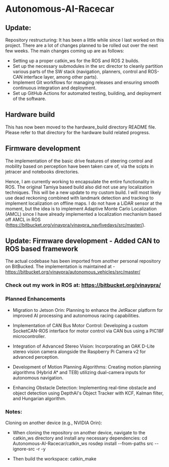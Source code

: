# Autonomous-AI-Racecar

## Update: ##
Repository restructuring: It has been a little while since I last worked on this project. There are a lot of changes planned to be rolled out over the next few weeks.
The main changes coming up are as follows:
- Setting up a proper catkin_ws for the ROS and ROS 2 builds.
- Set up the necessary submodules in the src director to cleanly partition various parts of the SW stack (navigation, planners, control and ROS-CAN interface layer, among other parts).
- Implement Git workflows for managing releases and ensuring smooth continuous integration and deployment.
- Set up GitHub Actions for automated testing, building, and deployment of the software.

## Hardware build ##
This has now been moved to the hardware_build directory README file. Please refer to that directory for the hardware build related progress.

## Firmware development ##

The implementation of the basic drive features of steering control and mobility based on perception have been taken care of, via the scipts in jetracer and notebooks directories.

Hence, I am currently working to encapsulate the entire functionality in ROS. The original Tamiya based build also did not use any localization techniques. This will be a new update to my custom build. I will most likely use dead reckoning combined with landmark detection and tracking to implement localization on offline maps. I do not have a LiDAR sensor at the moment, but the idea is to implement Adaptive Monte Carlo Localization (AMCL) since I have already implemented a localization mechanism based off AMCL in ROS (https://bitbucket.org/vinaypra/vinaypra_navfivedays/src/master/).

## Update: Firmware development - Added CAN to ROS based framework ##

The actual codebase has been imported from another personal repository on BitBucked. The implementation is maintained at -
https://bitbucket.org/vinaypra/autonomous_vehicles/src/master/

### Check out my work in ROS at: https://bitbucket.org/vinaypra/ ###

### Planned Enhancements ###
- Migration to Jetson Orin: Planning to enhance the JetRacer platform for improved AI processing and autonomous racing capabilities.

- Implementation of CAN Bus Motor Control: Developing a custom SocketCAN-ROS interface for motor control via CAN bus using a PIC18F microcontroller.

- Integration of Advanced Stereo Vision: Incorporating an OAK D-Lite stereo vision camera alongside the Raspberry Pi Camera v2 for advanced perception.

- Development of Motion Planning Algorithms: Creating motion planning algorithms (Hybrid A* and TEB) utilizing dual-camera inputs for autonomous navigation.

- Enhancing Obstacle Detection: Implementing real-time obstacle and object detection using DepthAI's Object Tracker with KCF, Kalman filter, and Hungarian algorithm.

### Notes: ###
Cloning on another device (e.g., NVIDIA Orin):

- When cloning the repository on another device, navigate to the catkin_ws directory and install any necessary dependencies:
    cd Autonomous-AI-Racecar/catkin_ws
    rosdep install --from-paths src --ignore-src -r -y

- Then build the workspace:
    catkin_make
